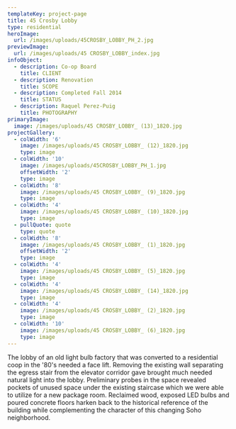 ```yaml
---
templateKey: project-page
title: 45 Crosby Lobby
type: residential
heroImage:
  url: /images/uploads/45CROSBY_LOBBY_PH_2.jpg
previewImage:
  url: /images/uploads/45 CROSBY_LOBBY_index.jpg
infoObject:
  - description: Co-op Board
    title: CLIENT
  - description: Renovation
    title: SCOPE
  - description: Completed Fall 2014
    title: STATUS
  - description: Raquel Perez-Puig
    title: PHOTOGRAPHY
primaryImage:
  image: /images/uploads/45 CROSBY_LOBBY_ (13)_1820.jpg
projectGallery:
  - colWidth: '6'
    image: /images/uploads/45 CROSBY_LOBBY_ (12)_1820.jpg
    type: image
  - colWidth: '10'
    image: /images/uploads/45CROSBY_LOBBY_PH_1.jpg
    offsetWidth: '2'
    type: image
  - colWidth: '8'
    image: /images/uploads/45 CROSBY_LOBBY_ (9)_1820.jpg
    type: image
  - colWidth: '4'
    image: /images/uploads/45 CROSBY_LOBBY_ (10)_1820.jpg
    type: image
  - pullQuote: quote
    type: quote
  - colWidth: '8'
    image: /images/uploads/45 CROSBY_LOBBY_ (1)_1820.jpg
    offsetWidth: '2'
    type: image
  - colWidth: '4'
    image: /images/uploads/45 CROSBY_LOBBY_ (5)_1820.jpg
    type: image
  - colWidth: '4'
    image: /images/uploads/45 CROSBY_LOBBY_ (14)_1820.jpg
    type: image
  - colWidth: '4'
    image: /images/uploads/45 CROSBY_LOBBY_ (2)_1820.jpg
    type: image
  - colWidth: '10'
    image: /images/uploads/45 CROSBY_LOBBY_ (6)_1820.jpg
    type: image
---
```

The lobby of an old light bulb factory that was converted to a residential coop in the '80's needed a face lift. Removing the existing wall separating the egress stair from the elevator corridor gave brought much needed natural light into the lobby. Preliminary probes in the space revealed pockets of unused space under the existing staircase which we were able to utilize for a new package room. Reclaimed wood, exposed LED bulbs and poured concrete floors harken back to the historical reference of the building while complementing the character of this changing Soho neighborhood.
